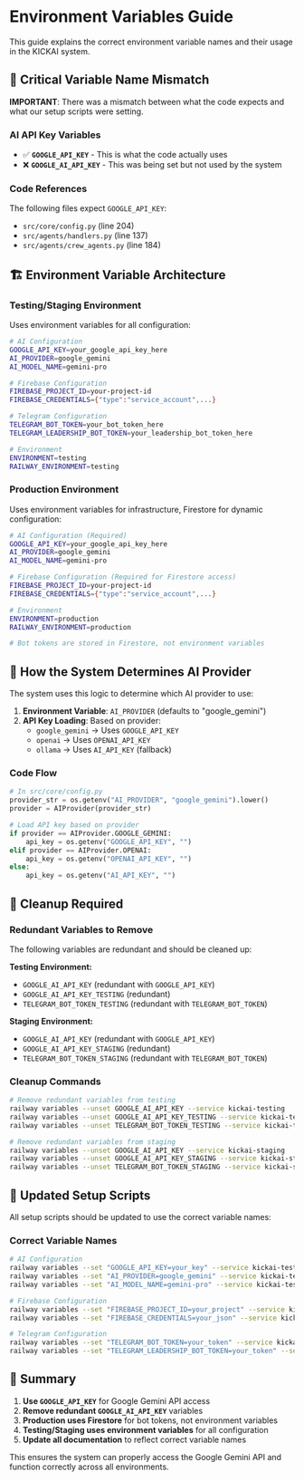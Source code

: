 # Environment Variables Guide

This guide explains the correct environment variable names and their usage in the KICKAI system.

## 🔑 **Critical Variable Name Mismatch**

**IMPORTANT**: There was a mismatch between what the code expects and what our setup scripts were setting.

### **AI API Key Variables**
- ✅ **`GOOGLE_API_KEY`** - This is what the code actually uses
- ❌ **`GOOGLE_AI_API_KEY`** - This was being set but not used by the system

### **Code References**
The following files expect `GOOGLE_API_KEY`:
- `src/core/config.py` (line 204)
- `src/agents/handlers.py` (line 137)
- `src/agents/crew_agents.py` (line 184)

## 🏗️ **Environment Variable Architecture**

### **Testing/Staging Environment**
Uses environment variables for all configuration:

```bash
# AI Configuration
GOOGLE_API_KEY=your_google_api_key_here
AI_PROVIDER=google_gemini
AI_MODEL_NAME=gemini-pro

# Firebase Configuration
FIREBASE_PROJECT_ID=your-project-id
FIREBASE_CREDENTIALS={"type":"service_account",...}

# Telegram Configuration
TELEGRAM_BOT_TOKEN=your_bot_token_here
TELEGRAM_LEADERSHIP_BOT_TOKEN=your_leadership_bot_token_here

# Environment
ENVIRONMENT=testing
RAILWAY_ENVIRONMENT=testing
```

### **Production Environment**
Uses environment variables for infrastructure, Firestore for dynamic configuration:

```bash
# AI Configuration (Required)
GOOGLE_API_KEY=your_google_api_key_here
AI_PROVIDER=google_gemini
AI_MODEL_NAME=gemini-pro

# Firebase Configuration (Required for Firestore access)
FIREBASE_PROJECT_ID=your-project-id
FIREBASE_CREDENTIALS={"type":"service_account",...}

# Environment
ENVIRONMENT=production
RAILWAY_ENVIRONMENT=production

# Bot tokens are stored in Firestore, not environment variables
```

## 🔧 **How the System Determines AI Provider**

The system uses this logic to determine which AI provider to use:

1. **Environment Variable**: `AI_PROVIDER` (defaults to "google_gemini")
2. **API Key Loading**: Based on provider:
   - `google_gemini` → Uses `GOOGLE_API_KEY`
   - `openai` → Uses `OPENAI_API_KEY`
   - `ollama` → Uses `AI_API_KEY` (fallback)

### **Code Flow**
```python
# In src/core/config.py
provider_str = os.getenv("AI_PROVIDER", "google_gemini").lower()
provider = AIProvider(provider_str)

# Load API key based on provider
if provider == AIProvider.GOOGLE_GEMINI:
    api_key = os.getenv("GOOGLE_API_KEY", "")
elif provider == AIProvider.OPENAI:
    api_key = os.getenv("OPENAI_API_KEY", "")
else:
    api_key = os.getenv("AI_API_KEY", "")
```

## 🧹 **Cleanup Required**

### **Redundant Variables to Remove**
The following variables are redundant and should be cleaned up:

**Testing Environment:**
- `GOOGLE_AI_API_KEY` (redundant with `GOOGLE_API_KEY`)
- `GOOGLE_AI_API_KEY_TESTING` (redundant)
- `TELEGRAM_BOT_TOKEN_TESTING` (redundant with `TELEGRAM_BOT_TOKEN`)

**Staging Environment:**
- `GOOGLE_AI_API_KEY` (redundant with `GOOGLE_API_KEY`)
- `GOOGLE_AI_API_KEY_STAGING` (redundant)
- `TELEGRAM_BOT_TOKEN_STAGING` (redundant with `TELEGRAM_BOT_TOKEN`)

### **Cleanup Commands**
```bash
# Remove redundant variables from testing
railway variables --unset GOOGLE_AI_API_KEY --service kickai-testing
railway variables --unset GOOGLE_AI_API_KEY_TESTING --service kickai-testing
railway variables --unset TELEGRAM_BOT_TOKEN_TESTING --service kickai-testing

# Remove redundant variables from staging
railway variables --unset GOOGLE_AI_API_KEY --service kickai-staging
railway variables --unset GOOGLE_AI_API_KEY_STAGING --service kickai-staging
railway variables --unset TELEGRAM_BOT_TOKEN_STAGING --service kickai-staging
```

## 📝 **Updated Setup Scripts**

All setup scripts should be updated to use the correct variable names:

### **Correct Variable Names**
```bash
# AI Configuration
railway variables --set "GOOGLE_API_KEY=your_key" --service kickai-testing
railway variables --set "AI_PROVIDER=google_gemini" --service kickai-testing
railway variables --set "AI_MODEL_NAME=gemini-pro" --service kickai-testing

# Firebase Configuration
railway variables --set "FIREBASE_PROJECT_ID=your_project" --service kickai-testing
railway variables --set "FIREBASE_CREDENTIALS=your_json" --service kickai-testing

# Telegram Configuration
railway variables --set "TELEGRAM_BOT_TOKEN=your_token" --service kickai-testing
railway variables --set "TELEGRAM_LEADERSHIP_BOT_TOKEN=your_token" --service kickai-testing
```

## 🎯 **Summary**

1. **Use `GOOGLE_API_KEY`** for Google Gemini API access
2. **Remove redundant `GOOGLE_AI_API_KEY`** variables
3. **Production uses Firestore** for bot tokens, not environment variables
4. **Testing/Staging uses environment variables** for all configuration
5. **Update all documentation** to reflect correct variable names

This ensures the system can properly access the Google Gemini API and function correctly across all environments. 